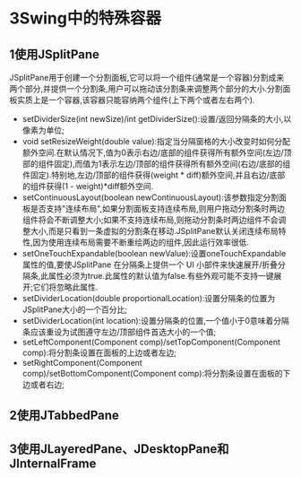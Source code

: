 ﻿# 3Swing中的特殊容器

## 1使用JSplitPane
JSplitPane用于创建一个分割面板,它可以将一个组件(通常是一个容器)分割成来两个部分,并提供一个分割条,用户可以拖动该分割条来调整两个部分的大小.分割面板实质上是一个容器,该容器只能容纳两个组件(上下两个或者左右两个).

* setDividerSize(int newSize)/int getDividerSize():设置/返回分隔条的大小,以像素为单位;
* void setResizeWeight(double value):指定当分隔窗格的大小改变时如何分配额外空间.在默认情况下,值为0表示右边/底部的组件获得所有额外空间(左边/顶部的组件固定),而值为1表示左边/顶部的组件获得所有额外空间(右边/底部的组件固定).特别地,左边/顶部的组件获得(weight * diff)额外空间,并且右边/底部的组件获得(1 - weight)*diff额外空间.
* setContinuousLayout(boolean newContinuousLayout):该参数指定分割面板是否支持"连续布局",如果分割面板支持连续布局,则用户拖动分割条时两边组件将会不断调整大小;如果不支持连续布局,则拖动分割条时两边组件不会调整大小,而是只看到一条虚拟的分割条在移动.JSplitPane默认关闭连续布局特性,因为使用连续布局需要不断重绘两边的组件,因此运行效率很低.
* setOneTouchExpandable(boolean newValue):设置oneTouchExpandable属性的值,要使JSplitPane 在分隔条上提供一个 UI 小部件来快速展开/折叠分隔条,此属性必须为true.此属性的默认值为false.有些外观可能不支持一键展开;它们将忽略此属性.
* setDividerLocation(double proportionalLocation):设置分隔条的位置为JSplitPane大小的一个百分比;
* setDividerLocation(int location):设置分隔条的位置,一个值小于0意味着分隔条应该重设为试图遵守左边/顶部组件首选大小的一个值;
* setLeftComponent(Component comp)/setTopComponent(Component comp):将分割条设置在面板的上边或者左边;
* setRightComponent(Component comp)/setBottomComponent(Component comp):将分割条设置在面板的下边或者右边;


## 2使用JTabbedPane
## 3使用JLayeredPane、JDesktopPane和JInternalFrame

